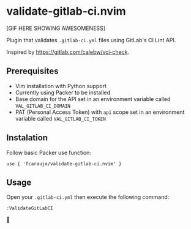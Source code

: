 # validate-gitlab-ci.nvim

[GIF HERE SHOWING AWESOMENESS]

Plugin that validates `.gitlab-ci.yml` files using GitLab's CI Lint API.

Inspired by https://gitlab.com/calebw/vci-check.

## Prerequisites
- Vim installation with Python support
- Currently using Packer to be installed
- Base domain for the API set in an environment variable called `VAL_GITLAB_CI_DOMAIN`
- PAT (Personal Access Token) with `api` scope set in an environment variable called `VAL_GITLAB_CI_TOKEN`

## Instalation

Follow basic Packer use function:

```
use { 'fcaraujo/validate-gitlab-ci.nvim' }
```

## Usage

Open your `.gitlab-ci.yml` then execute the following command:

```
:ValidateGitLabCI
```

🚀
